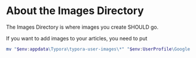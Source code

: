 # About the Images Directory

The Images Directory is where images you create SHOULD go.

If you want to add images to your articles, you need to put



```powershell
mv "$env:appdata\Typora\typora-user-images\*" "$env:UserProfile\Google Drive\Zettlr Notes\LaunchCodeNotes\Images"
```

